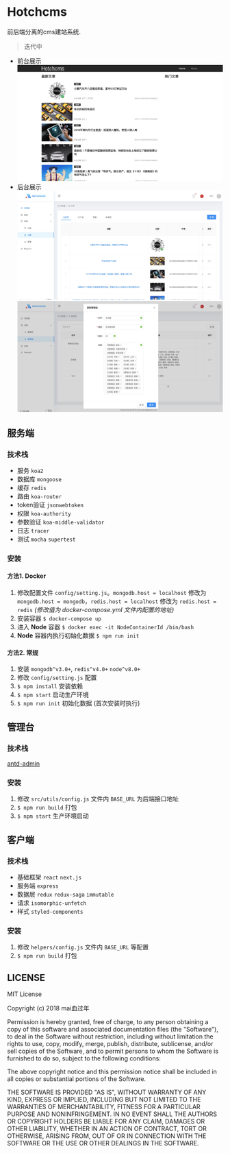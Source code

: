 # Hotchcms

前后端分离的cms建站系统.

> 迭代中

* 前台展示
![](./docs/img1.jpg)
* 后台展示
![](./docs/img2.jpg)
![](./docs/img3.jpg)

## 服务端

### 技术栈

* 服务 `koa2`
* 数据库 `mongoose`
* 缓存 `redis`
* 路由 `koa-router`
* token验证 `jsonwebtoken`
* 权限 `koa-authority`
* 参数验证 `koa-middle-validator`
* 日志 `tracer`
* 测试  `mocha` `supertest`

### 安装

#### 方法1. Docker

1. 修改配置文件 `config/setting.js`。`mongodb.host = localhost` 修改为 `mongodb.host = mongodb`，`redis.host = localhost` 修改为 `redis.host = redis` *(修改值为 docker-compose.yml 文件内配置的地址)*
2. 安装容器 `$ docker-compose up`
3. 进入 **Node** 容器 `$ docker exec -it NodeContainerId /bin/bash`
4. **Node** 容器内执行初始化数据 `$ npm run init`

#### 方法2. 常规

1. 安装 `mongodb^v3.0+`, `redis^v4.0+` `node^v8.0+`
2. 修改 `config/setting.js` 配置
3. `$ npm install` 安装依赖
4. `$ npm start` 启动生产环境
5. `$ npm run init` 初始化数据 (首次安装时执行)

## 管理台

### 技术栈

[antd-admin](https://github.com/zuiidea/antd-admin)

### 安装

1. 修改 `src/utils/config.js` 文件内 `BASE_URL` 为后端接口地址
2. `$ npm run build` 打包
3. `$ npm start` 生产环境启动

## 客户端

### 技术栈

* 基础框架 `react` `next.js`
* 服务端 `express`
* 数据层 `redux` `redux-saga` `immutable`
* 请求 `isomorphic-unfetch`
* 样式 `styled-components`

### 安装

1. 修改 `helpers/config.js` 文件内 `BASE_URL` 等配置
2. `$ npm run build` 打包

## LICENSE

MIT License

Copyright (c) 2018 mai血过年

Permission is hereby granted, free of charge, to any person obtaining a copy
of this software and associated documentation files (the "Software"), to deal
in the Software without restriction, including without limitation the rights
to use, copy, modify, merge, publish, distribute, sublicense, and/or sell
copies of the Software, and to permit persons to whom the Software is
furnished to do so, subject to the following conditions:

The above copyright notice and this permission notice shall be included in all
copies or substantial portions of the Software.

THE SOFTWARE IS PROVIDED "AS IS", WITHOUT WARRANTY OF ANY KIND, EXPRESS OR
IMPLIED, INCLUDING BUT NOT LIMITED TO THE WARRANTIES OF MERCHANTABILITY,
FITNESS FOR A PARTICULAR PURPOSE AND NONINFRINGEMENT. IN NO EVENT SHALL THE
AUTHORS OR COPYRIGHT HOLDERS BE LIABLE FOR ANY CLAIM, DAMAGES OR OTHER
LIABILITY, WHETHER IN AN ACTION OF CONTRACT, TORT OR OTHERWISE, ARISING FROM,
OUT OF OR IN CONNECTION WITH THE SOFTWARE OR THE USE OR OTHER DEALINGS IN THE
SOFTWARE.
